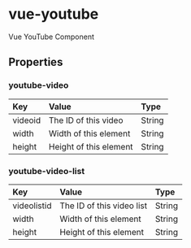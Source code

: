 # vue-youtube

Vue YouTube Component

## Properties

### youtube-video

|Key|Value|Type|
|:--|:----|:---|
|videoid|The ID of this video|String|
|width|Width of this element|String|
|height|Height of this element|String|

### youtube-video-list

|Key|Value|Type|
|:--|:----|:---|
|videolistid|The ID of this video list|String|
|width|Width of this element|String|
|height|Height of this element|String
